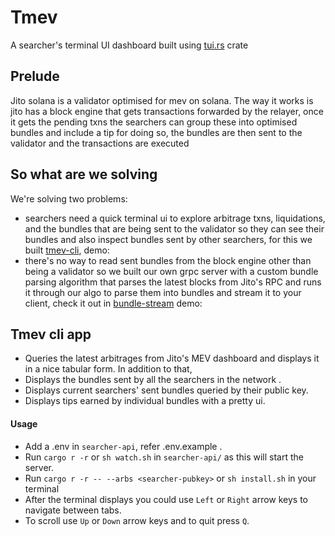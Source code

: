 # Tmev
A searcher's terminal UI dashboard built using [tui.rs](https://docs.rs/tui/latest/tui/) crate


## Prelude
Jito solana is a validator optimised for mev on solana. The way it works is jito has a block engine that gets transactions forwarded by the relayer, once it gets the pending txns the searchers can group these into optimised bundles and include a tip for doing so, the bundles are then sent to the validator and the transactions are executed

## So what are we solving
We're solving two problems:
- searchers need a quick terminal ui to explore arbitrage txns, liquidations, and the bundles that are being sent to the validator so they can see their bundles and also inspect bundles sent by other searchers, for this we built [tmev-cli](https://github.com/anoushk1234/tmev/tmev-cli), demo:
- there's no way to read sent bundles from the block engine other than being a validator so we built our own grpc server with a custom bundle parsing algorithm that parses the latest blocks from Jito's RPC and runs it through our algo to parse them into bundles and stream it to your client, check it out in [bundle-stream](https://github.com/anoushk1234/tmev/blob/master/searcher-api/src/main.rs) demo:

## Tmev cli app 
 + Queries the latest arbitrages from Jito's MEV dashboard and displays it in a nice tabular form. In addition to that, 
 + Displays the bundles sent by all the searchers in the network .
 + Displays current searchers' sent bundles queried by their public key.
 + Displays tips earned by individual bundles with a pretty ui.


#### Usage
- Add a .env in `searcher-api`, refer .env.example .
- Run `cargo r -r` or `sh watch.sh` in `searcher-api/` as this will start the server.
- Run ```cargo r -r -- --arbs <searcher-pubkey>``` or ```sh install.sh``` in your terminal 
- After the terminal displays you could use ```Left``` or ```Right``` arrow keys to navigate between tabs.
- To scroll use ```Up``` or ```Down``` arrow keys and to quit press ```Q```.
